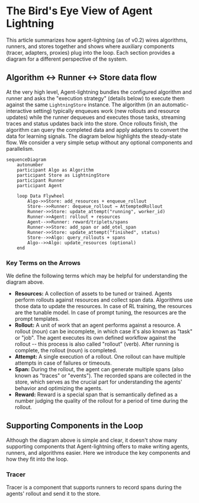 # The Bird's Eye View of Agent Lightning

This article summarizes how agent-lightning (as of v0.2) wires algorithms, runners, and stores together and shows where auxiliary components (tracer, adapters, proxies) plug into the loop. Each section provides a diagram for a different perspective of the system.

## Algorithm ↔ Runner ↔ Store data flow

At the very high level, Agent-lightning bundles the configured algorithm and runner and asks the "execution strategy" (details below) to execute them against the same `LightningStore` instance. The algorithm (in an automatic-interactive setting) typically enqueues work (new rollouts and resource updates) while the runner dequeues and executes those tasks, streaming traces and status updates back into the store. Once rollouts finish, the algorithm can query the completed data and apply adapters to convert the data for learning signals. The diagram below highlights the steady-state flow. We consider a very simple setup without any optional components and parallelism.

```mermaid
sequenceDiagram
    autonumber
    participant Algo as Algorithm
    participant Store as LightningStore
    participant Runner
    participant Agent

    loop Data Flywheel
        Algo->>Store: add_resources + enqueue_rollout
        Store-->>Runner: dequeue_rollout → AttemptedRollout
        Runner->>Store: update_attempt("running", worker_id)
        Runner->>Agent: rollout + resources
        Agent-->>Runner: reward/triplets/spans
        Runner->>Store: add_span or add_otel_span
        Runner->>Store: update_attempt("finished", status)
        Store-->>Algo: query_rollouts + spans
        Algo-->>Algo: update_resources (optional)
    end
```

### Key Terms on the Arrows

We define the following terms which may be helpful for understanding the diagram above.

- **Resources:** A collection of assets to be tuned or trained. Agents perform rollouts against resources and collect span data. Algorithms use those data to update the resources. In case of RL training, the resources are the tunable model. In case of prompt tuning, the resources are the prompt templates.
- **Rollout:** A unit of work that an agent performs against a resource. A rollout (noun) can be incomplete, in which case it's also known as "task" or "job". The agent executes its own defined workflow against the rollout -- this process is also called "rollout" (verb). After running is complete, the rollout (noun) is completed.
- **Attempt:** A single execution of a rollout. One rollout can have multiple attempts in case of failures or timeouts.
- **Span:** During the rollout, the agent can generate multiple spans (also known as "traces" or "events"). The recorded spans are collected in the store, which serves as the crucial part for understanding the agents' behavior and optimizing the agents.
- **Reward:** Reward is a special span that is semantically defined as a number judging the quality of the rollout for a period of time during the rollout.

## Supporting Components in the Loop

Although the diagram above is simple and clear, it doesn't show many supporting components that Agent-lightning offers to make writing agents, runners, and algorithms easier. Here we introduce the key components and how they fit into the loop.

### Tracer

Tracer is a component that supports runners to record spans during the agents' rollout and send it to the store.
